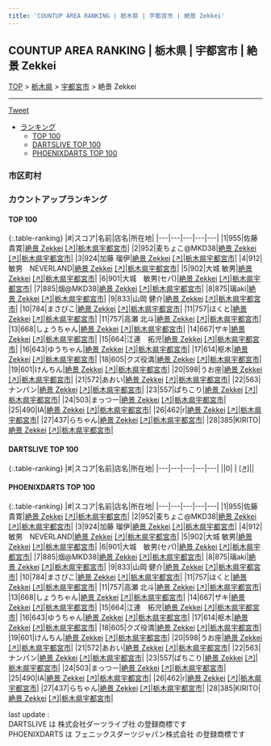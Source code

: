 ```yaml
---
title: 'COUNTUP AREA RANKING | 栃木県 | 宇都宮市 | 絶景 Zekkei'
---
```

## COUNTUP AREA RANKING | 栃木県 | 宇都宮市 | 絶景 Zekkei

[TOP](/darts/rank/) > [栃木県](/darts/rank/栃木県/) > [宇都宮市](/darts/rank/栃木県/宇都宮市/) > 絶景 Zekkei

___

<a href="https://twitter.com/share?ref_src=twsrc%5Etfw" data-text="COUNTUP AREA RANKING | 栃木県宇都宮市絶景 Zekkei" class="twitter-share-button" data-hashtags="DARTSLIVE,PHOENIXDARTS,darts,ダーツ" data-show-count="false">Tweet</a>

* [ランキング](#カウントアップランキング)
    * [TOP 100](#top-100)
    * [DARTSLIVE TOP 100](#dartslive-top-100)
    * [PHOENIXDARTS TOP 100](#phoenixdarts-top-100)

### 市区町村

<ul>

</ul>

### カウントアップランキング

#### TOP 100



{:.table-ranking}
|#|スコア|名前|店名|所在地|
|---|---|---|---|---|
|1|955|<span class="rank-name-pd"><span class="pro-icon-pd"></span>佐藤 貴寛</span>|<a href="/darts/rank/shops/71994.html">絶景 Zekkei</a> <a href="https://vs.phoenixdarts.com/jp/shop/shopDetailInfo/s_71994?s_seq=71994">[↗]</a>|<a href="/darts/rank/栃木県/宇都宮市">栃木県宇都宮市</a>|
|2|952|<span class="rank-name-pd">麦ちょこ@MKD38</span>|<a href="/darts/rank/shops/71994.html">絶景 Zekkei</a> <a href="https://vs.phoenixdarts.com/jp/shop/shopDetailInfo/s_71994?s_seq=71994">[↗]</a>|<a href="/darts/rank/栃木県/宇都宮市">栃木県宇都宮市</a>|
|3|924|<span class="rank-name-pd">加藤 瑠伊</span>|<a href="/darts/rank/shops/71994.html">絶景 Zekkei</a> <a href="https://vs.phoenixdarts.com/jp/shop/shopDetailInfo/s_71994?s_seq=71994">[↗]</a>|<a href="/darts/rank/栃木県/宇都宮市">栃木県宇都宮市</a>|
|4|912|<span class="rank-name-pd">敏男　NEVERLAND</span>|<a href="/darts/rank/shops/71994.html">絶景 Zekkei</a> <a href="https://vs.phoenixdarts.com/jp/shop/shopDetailInfo/s_71994?s_seq=71994">[↗]</a>|<a href="/darts/rank/栃木県/宇都宮市">栃木県宇都宮市</a>|
|5|902|<span class="rank-name-pd">大城 敏男</span>|<a href="/darts/rank/shops/71994.html">絶景 Zekkei</a> <a href="https://vs.phoenixdarts.com/jp/shop/shopDetailInfo/s_71994?s_seq=71994">[↗]</a>|<a href="/darts/rank/栃木県/宇都宮市">栃木県宇都宮市</a>|
|6|901|<span class="rank-name-pd">大城　敏男(セパ)</span>|<a href="/darts/rank/shops/71994.html">絶景 Zekkei</a> <a href="https://vs.phoenixdarts.com/jp/shop/shopDetailInfo/s_71994?s_seq=71994">[↗]</a>|<a href="/darts/rank/栃木県/宇都宮市">栃木県宇都宮市</a>|
|7|885|<span class="rank-name-pd">烟@MKD38</span>|<a href="/darts/rank/shops/71994.html">絶景 Zekkei</a> <a href="https://vs.phoenixdarts.com/jp/shop/shopDetailInfo/s_71994?s_seq=71994">[↗]</a>|<a href="/darts/rank/栃木県/宇都宮市">栃木県宇都宮市</a>|
|8|875|<span class="rank-name-pd">璃aki</span>|<a href="/darts/rank/shops/71994.html">絶景 Zekkei</a> <a href="https://vs.phoenixdarts.com/jp/shop/shopDetailInfo/s_71994?s_seq=71994">[↗]</a>|<a href="/darts/rank/栃木県/宇都宮市">栃木県宇都宮市</a>|
|9|833|<span class="rank-name-pd">山岡 健介</span>|<a href="/darts/rank/shops/71994.html">絶景 Zekkei</a> <a href="https://vs.phoenixdarts.com/jp/shop/shopDetailInfo/s_71994?s_seq=71994">[↗]</a>|<a href="/darts/rank/栃木県/宇都宮市">栃木県宇都宮市</a>|
|10|784|<span class="rank-name-pd">まさぴこ</span>|<a href="/darts/rank/shops/71994.html">絶景 Zekkei</a> <a href="https://vs.phoenixdarts.com/jp/shop/shopDetailInfo/s_71994?s_seq=71994">[↗]</a>|<a href="/darts/rank/栃木県/宇都宮市">栃木県宇都宮市</a>|
|11|757|<span class="rank-name-pd">ほくと</span>|<a href="/darts/rank/shops/71994.html">絶景 Zekkei</a> <a href="https://vs.phoenixdarts.com/jp/shop/shopDetailInfo/s_71994?s_seq=71994">[↗]</a>|<a href="/darts/rank/栃木県/宇都宮市">栃木県宇都宮市</a>|
|11|757|<span class="rank-name-pd"><span class="pro-icon-pd"></span>高瀬 北斗</span>|<a href="/darts/rank/shops/71994.html">絶景 Zekkei</a> <a href="https://vs.phoenixdarts.com/jp/shop/shopDetailInfo/s_71994?s_seq=71994">[↗]</a>|<a href="/darts/rank/栃木県/宇都宮市">栃木県宇都宮市</a>|
|13|668|<span class="rank-name-pd">しょうちゃん</span>|<a href="/darts/rank/shops/71994.html">絶景 Zekkei</a> <a href="https://vs.phoenixdarts.com/jp/shop/shopDetailInfo/s_71994?s_seq=71994">[↗]</a>|<a href="/darts/rank/栃木県/宇都宮市">栃木県宇都宮市</a>|
|14|667|<span class="rank-name-pd">ザキ</span>|<a href="/darts/rank/shops/71994.html">絶景 Zekkei</a> <a href="https://vs.phoenixdarts.com/jp/shop/shopDetailInfo/s_71994?s_seq=71994">[↗]</a>|<a href="/darts/rank/栃木県/宇都宮市">栃木県宇都宮市</a>|
|15|664|<span class="rank-name-pd">江連　拓児</span>|<a href="/darts/rank/shops/71994.html">絶景 Zekkei</a> <a href="https://vs.phoenixdarts.com/jp/shop/shopDetailInfo/s_71994?s_seq=71994">[↗]</a>|<a href="/darts/rank/栃木県/宇都宮市">栃木県宇都宮市</a>|
|16|643|<span class="rank-name-pd">ゆうちゃん</span>|<a href="/darts/rank/shops/71994.html">絶景 Zekkei</a> <a href="https://vs.phoenixdarts.com/jp/shop/shopDetailInfo/s_71994?s_seq=71994">[↗]</a>|<a href="/darts/rank/栃木県/宇都宮市">栃木県宇都宮市</a>|
|17|614|<span class="rank-name-pd">枢木</span>|<a href="/darts/rank/shops/71994.html">絶景 Zekkei</a> <a href="https://vs.phoenixdarts.com/jp/shop/shopDetailInfo/s_71994?s_seq=71994">[↗]</a>|<a href="/darts/rank/栃木県/宇都宮市">栃木県宇都宮市</a>|
|18|605|<span class="rank-name-pd">クズ役満</span>|<a href="/darts/rank/shops/71994.html">絶景 Zekkei</a> <a href="https://vs.phoenixdarts.com/jp/shop/shopDetailInfo/s_71994?s_seq=71994">[↗]</a>|<a href="/darts/rank/栃木県/宇都宮市">栃木県宇都宮市</a>|
|19|601|<span class="rank-name-pd">けんちん</span>|<a href="/darts/rank/shops/71994.html">絶景 Zekkei</a> <a href="https://vs.phoenixdarts.com/jp/shop/shopDetailInfo/s_71994?s_seq=71994">[↗]</a>|<a href="/darts/rank/栃木県/宇都宮市">栃木県宇都宮市</a>|
|20|598|<span class="rank-name-pd">うお座</span>|<a href="/darts/rank/shops/71994.html">絶景 Zekkei</a> <a href="https://vs.phoenixdarts.com/jp/shop/shopDetailInfo/s_71994?s_seq=71994">[↗]</a>|<a href="/darts/rank/栃木県/宇都宮市">栃木県宇都宮市</a>|
|21|572|<span class="rank-name-pd">あおい</span>|<a href="/darts/rank/shops/71994.html">絶景 Zekkei</a> <a href="https://vs.phoenixdarts.com/jp/shop/shopDetailInfo/s_71994?s_seq=71994">[↗]</a>|<a href="/darts/rank/栃木県/宇都宮市">栃木県宇都宮市</a>|
|22|563|<span class="rank-name-pd">ナンパン</span>|<a href="/darts/rank/shops/71994.html">絶景 Zekkei</a> <a href="https://vs.phoenixdarts.com/jp/shop/shopDetailInfo/s_71994?s_seq=71994">[↗]</a>|<a href="/darts/rank/栃木県/宇都宮市">栃木県宇都宮市</a>|
|23|557|<span class="rank-name-pd">ぱちこり</span>|<a href="/darts/rank/shops/71994.html">絶景 Zekkei</a> <a href="https://vs.phoenixdarts.com/jp/shop/shopDetailInfo/s_71994?s_seq=71994">[↗]</a>|<a href="/darts/rank/栃木県/宇都宮市">栃木県宇都宮市</a>|
|24|503|<span class="rank-name-pd">まっつー</span>|<a href="/darts/rank/shops/71994.html">絶景 Zekkei</a> <a href="https://vs.phoenixdarts.com/jp/shop/shopDetailInfo/s_71994?s_seq=71994">[↗]</a>|<a href="/darts/rank/栃木県/宇都宮市">栃木県宇都宮市</a>|
|25|490|<span class="rank-name-pd">IA</span>|<a href="/darts/rank/shops/71994.html">絶景 Zekkei</a> <a href="https://vs.phoenixdarts.com/jp/shop/shopDetailInfo/s_71994?s_seq=71994">[↗]</a>|<a href="/darts/rank/栃木県/宇都宮市">栃木県宇都宮市</a>|
|26|462|<span class="rank-name-pd">r</span>|<a href="/darts/rank/shops/71994.html">絶景 Zekkei</a> <a href="https://vs.phoenixdarts.com/jp/shop/shopDetailInfo/s_71994?s_seq=71994">[↗]</a>|<a href="/darts/rank/栃木県/宇都宮市">栃木県宇都宮市</a>|
|27|437|<span class="rank-name-pd">らちゃん</span>|<a href="/darts/rank/shops/71994.html">絶景 Zekkei</a> <a href="https://vs.phoenixdarts.com/jp/shop/shopDetailInfo/s_71994?s_seq=71994">[↗]</a>|<a href="/darts/rank/栃木県/宇都宮市">栃木県宇都宮市</a>|
|28|385|<span class="rank-name-pd">KIRITO</span>|<a href="/darts/rank/shops/71994.html">絶景 Zekkei</a> <a href="https://vs.phoenixdarts.com/jp/shop/shopDetailInfo/s_71994?s_seq=71994">[↗]</a>|<a href="/darts/rank/栃木県/宇都宮市">栃木県宇都宮市</a>|


#### DARTSLIVE TOP 100



{:.table-ranking}
|#|スコア|名前|店名|所在地|
|---|---|---|---|---|
||0|<span class="rank-name-dl"> </span>|<a href="/darts/rank/shops/.html"></a> <a href="">[↗]</a>|<a href="/darts/rank//"></a>|


#### PHOENIXDARTS TOP 100



{:.table-ranking}
|#|スコア|名前|店名|所在地|
|---|---|---|---|---|
|1|955|<span class="rank-name-pd"><span class="pro-icon-pd"></span>佐藤 貴寛</span>|<a href="/darts/rank/shops/71994.html">絶景 Zekkei</a> <a href="https://vs.phoenixdarts.com/jp/shop/shopDetailInfo/s_71994?s_seq=71994">[↗]</a>|<a href="/darts/rank/栃木県/宇都宮市">栃木県宇都宮市</a>|
|2|952|<span class="rank-name-pd">麦ちょこ@MKD38</span>|<a href="/darts/rank/shops/71994.html">絶景 Zekkei</a> <a href="https://vs.phoenixdarts.com/jp/shop/shopDetailInfo/s_71994?s_seq=71994">[↗]</a>|<a href="/darts/rank/栃木県/宇都宮市">栃木県宇都宮市</a>|
|3|924|<span class="rank-name-pd">加藤 瑠伊</span>|<a href="/darts/rank/shops/71994.html">絶景 Zekkei</a> <a href="https://vs.phoenixdarts.com/jp/shop/shopDetailInfo/s_71994?s_seq=71994">[↗]</a>|<a href="/darts/rank/栃木県/宇都宮市">栃木県宇都宮市</a>|
|4|912|<span class="rank-name-pd">敏男　NEVERLAND</span>|<a href="/darts/rank/shops/71994.html">絶景 Zekkei</a> <a href="https://vs.phoenixdarts.com/jp/shop/shopDetailInfo/s_71994?s_seq=71994">[↗]</a>|<a href="/darts/rank/栃木県/宇都宮市">栃木県宇都宮市</a>|
|5|902|<span class="rank-name-pd">大城 敏男</span>|<a href="/darts/rank/shops/71994.html">絶景 Zekkei</a> <a href="https://vs.phoenixdarts.com/jp/shop/shopDetailInfo/s_71994?s_seq=71994">[↗]</a>|<a href="/darts/rank/栃木県/宇都宮市">栃木県宇都宮市</a>|
|6|901|<span class="rank-name-pd">大城　敏男(セパ)</span>|<a href="/darts/rank/shops/71994.html">絶景 Zekkei</a> <a href="https://vs.phoenixdarts.com/jp/shop/shopDetailInfo/s_71994?s_seq=71994">[↗]</a>|<a href="/darts/rank/栃木県/宇都宮市">栃木県宇都宮市</a>|
|7|885|<span class="rank-name-pd">烟@MKD38</span>|<a href="/darts/rank/shops/71994.html">絶景 Zekkei</a> <a href="https://vs.phoenixdarts.com/jp/shop/shopDetailInfo/s_71994?s_seq=71994">[↗]</a>|<a href="/darts/rank/栃木県/宇都宮市">栃木県宇都宮市</a>|
|8|875|<span class="rank-name-pd">璃aki</span>|<a href="/darts/rank/shops/71994.html">絶景 Zekkei</a> <a href="https://vs.phoenixdarts.com/jp/shop/shopDetailInfo/s_71994?s_seq=71994">[↗]</a>|<a href="/darts/rank/栃木県/宇都宮市">栃木県宇都宮市</a>|
|9|833|<span class="rank-name-pd">山岡 健介</span>|<a href="/darts/rank/shops/71994.html">絶景 Zekkei</a> <a href="https://vs.phoenixdarts.com/jp/shop/shopDetailInfo/s_71994?s_seq=71994">[↗]</a>|<a href="/darts/rank/栃木県/宇都宮市">栃木県宇都宮市</a>|
|10|784|<span class="rank-name-pd">まさぴこ</span>|<a href="/darts/rank/shops/71994.html">絶景 Zekkei</a> <a href="https://vs.phoenixdarts.com/jp/shop/shopDetailInfo/s_71994?s_seq=71994">[↗]</a>|<a href="/darts/rank/栃木県/宇都宮市">栃木県宇都宮市</a>|
|11|757|<span class="rank-name-pd">ほくと</span>|<a href="/darts/rank/shops/71994.html">絶景 Zekkei</a> <a href="https://vs.phoenixdarts.com/jp/shop/shopDetailInfo/s_71994?s_seq=71994">[↗]</a>|<a href="/darts/rank/栃木県/宇都宮市">栃木県宇都宮市</a>|
|11|757|<span class="rank-name-pd"><span class="pro-icon-pd"></span>高瀬 北斗</span>|<a href="/darts/rank/shops/71994.html">絶景 Zekkei</a> <a href="https://vs.phoenixdarts.com/jp/shop/shopDetailInfo/s_71994?s_seq=71994">[↗]</a>|<a href="/darts/rank/栃木県/宇都宮市">栃木県宇都宮市</a>|
|13|668|<span class="rank-name-pd">しょうちゃん</span>|<a href="/darts/rank/shops/71994.html">絶景 Zekkei</a> <a href="https://vs.phoenixdarts.com/jp/shop/shopDetailInfo/s_71994?s_seq=71994">[↗]</a>|<a href="/darts/rank/栃木県/宇都宮市">栃木県宇都宮市</a>|
|14|667|<span class="rank-name-pd">ザキ</span>|<a href="/darts/rank/shops/71994.html">絶景 Zekkei</a> <a href="https://vs.phoenixdarts.com/jp/shop/shopDetailInfo/s_71994?s_seq=71994">[↗]</a>|<a href="/darts/rank/栃木県/宇都宮市">栃木県宇都宮市</a>|
|15|664|<span class="rank-name-pd">江連　拓児</span>|<a href="/darts/rank/shops/71994.html">絶景 Zekkei</a> <a href="https://vs.phoenixdarts.com/jp/shop/shopDetailInfo/s_71994?s_seq=71994">[↗]</a>|<a href="/darts/rank/栃木県/宇都宮市">栃木県宇都宮市</a>|
|16|643|<span class="rank-name-pd">ゆうちゃん</span>|<a href="/darts/rank/shops/71994.html">絶景 Zekkei</a> <a href="https://vs.phoenixdarts.com/jp/shop/shopDetailInfo/s_71994?s_seq=71994">[↗]</a>|<a href="/darts/rank/栃木県/宇都宮市">栃木県宇都宮市</a>|
|17|614|<span class="rank-name-pd">枢木</span>|<a href="/darts/rank/shops/71994.html">絶景 Zekkei</a> <a href="https://vs.phoenixdarts.com/jp/shop/shopDetailInfo/s_71994?s_seq=71994">[↗]</a>|<a href="/darts/rank/栃木県/宇都宮市">栃木県宇都宮市</a>|
|18|605|<span class="rank-name-pd">クズ役満</span>|<a href="/darts/rank/shops/71994.html">絶景 Zekkei</a> <a href="https://vs.phoenixdarts.com/jp/shop/shopDetailInfo/s_71994?s_seq=71994">[↗]</a>|<a href="/darts/rank/栃木県/宇都宮市">栃木県宇都宮市</a>|
|19|601|<span class="rank-name-pd">けんちん</span>|<a href="/darts/rank/shops/71994.html">絶景 Zekkei</a> <a href="https://vs.phoenixdarts.com/jp/shop/shopDetailInfo/s_71994?s_seq=71994">[↗]</a>|<a href="/darts/rank/栃木県/宇都宮市">栃木県宇都宮市</a>|
|20|598|<span class="rank-name-pd">うお座</span>|<a href="/darts/rank/shops/71994.html">絶景 Zekkei</a> <a href="https://vs.phoenixdarts.com/jp/shop/shopDetailInfo/s_71994?s_seq=71994">[↗]</a>|<a href="/darts/rank/栃木県/宇都宮市">栃木県宇都宮市</a>|
|21|572|<span class="rank-name-pd">あおい</span>|<a href="/darts/rank/shops/71994.html">絶景 Zekkei</a> <a href="https://vs.phoenixdarts.com/jp/shop/shopDetailInfo/s_71994?s_seq=71994">[↗]</a>|<a href="/darts/rank/栃木県/宇都宮市">栃木県宇都宮市</a>|
|22|563|<span class="rank-name-pd">ナンパン</span>|<a href="/darts/rank/shops/71994.html">絶景 Zekkei</a> <a href="https://vs.phoenixdarts.com/jp/shop/shopDetailInfo/s_71994?s_seq=71994">[↗]</a>|<a href="/darts/rank/栃木県/宇都宮市">栃木県宇都宮市</a>|
|23|557|<span class="rank-name-pd">ぱちこり</span>|<a href="/darts/rank/shops/71994.html">絶景 Zekkei</a> <a href="https://vs.phoenixdarts.com/jp/shop/shopDetailInfo/s_71994?s_seq=71994">[↗]</a>|<a href="/darts/rank/栃木県/宇都宮市">栃木県宇都宮市</a>|
|24|503|<span class="rank-name-pd">まっつー</span>|<a href="/darts/rank/shops/71994.html">絶景 Zekkei</a> <a href="https://vs.phoenixdarts.com/jp/shop/shopDetailInfo/s_71994?s_seq=71994">[↗]</a>|<a href="/darts/rank/栃木県/宇都宮市">栃木県宇都宮市</a>|
|25|490|<span class="rank-name-pd">IA</span>|<a href="/darts/rank/shops/71994.html">絶景 Zekkei</a> <a href="https://vs.phoenixdarts.com/jp/shop/shopDetailInfo/s_71994?s_seq=71994">[↗]</a>|<a href="/darts/rank/栃木県/宇都宮市">栃木県宇都宮市</a>|
|26|462|<span class="rank-name-pd">r</span>|<a href="/darts/rank/shops/71994.html">絶景 Zekkei</a> <a href="https://vs.phoenixdarts.com/jp/shop/shopDetailInfo/s_71994?s_seq=71994">[↗]</a>|<a href="/darts/rank/栃木県/宇都宮市">栃木県宇都宮市</a>|
|27|437|<span class="rank-name-pd">らちゃん</span>|<a href="/darts/rank/shops/71994.html">絶景 Zekkei</a> <a href="https://vs.phoenixdarts.com/jp/shop/shopDetailInfo/s_71994?s_seq=71994">[↗]</a>|<a href="/darts/rank/栃木県/宇都宮市">栃木県宇都宮市</a>|
|28|385|<span class="rank-name-pd">KIRITO</span>|<a href="/darts/rank/shops/71994.html">絶景 Zekkei</a> <a href="https://vs.phoenixdarts.com/jp/shop/shopDetailInfo/s_71994?s_seq=71994">[↗]</a>|<a href="/darts/rank/栃木県/宇都宮市">栃木県宇都宮市</a>|


<div class="footer border-top border-gray-light mt-5 pt-3 text-right text-gray">
    last update : <span style="font-weight: italic" id="foot_last_modified"></span><br />
    DARTSLIVE は 株式会社ダーツライブ社 の登録商標です<br />
    PHOENIXDARTS は フェニックスダーツジャパン株式会社 の登録商標です<br />
</div>

<script src="https://cdnjs.cloudflare.com/ajax/libs/jquery.tablesorter/2.31.3/js/jquery.tablesorter.min.js" integrity="sha512-qzgd5cYSZcosqpzpn7zF2ZId8f/8CHmFKZ8j7mU4OUXTNRd5g+ZHBPsgKEwoqxCtdQvExE5LprwwPAgoicguNg==" crossorigin="anonymous" referrerpolicy="no-referrer"></script>
<link rel="stylesheet" href="https://cdnjs.cloudflare.com/ajax/libs/jquery.tablesorter/2.31.3/css/theme.default.min.css" integrity="sha512-wghhOJkjQX0Lh3NSWvNKeZ0ZpNn+SPVXX1Qyc9OCaogADktxrBiBdKGDoqVUOyhStvMBmJQ8ZdMHiR3wuEq8+w==" crossorigin="anonymous" referrerpolicy="no-referrer" />
<script>
$(function() {
    $(".table-ranking").tablesorter({sortList:[[0, 0]]});
    $("#foot_last_modified").text(formatDate(new Date(document.lastModified), 'yyyy-MM-dd HH:mm:ss'));
});
</script>

<script async src="https://platform.twitter.com/widgets.js" charset="utf-8"></script>